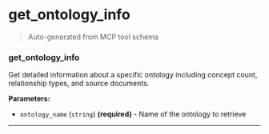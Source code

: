 # get_ontology_info

> Auto-generated from MCP tool schema

### get_ontology_info

Get detailed information about a specific ontology including concept count, relationship types, and source documents.

**Parameters:**

- `ontology_name` (`string`) **(required)** - Name of the ontology to retrieve

---
